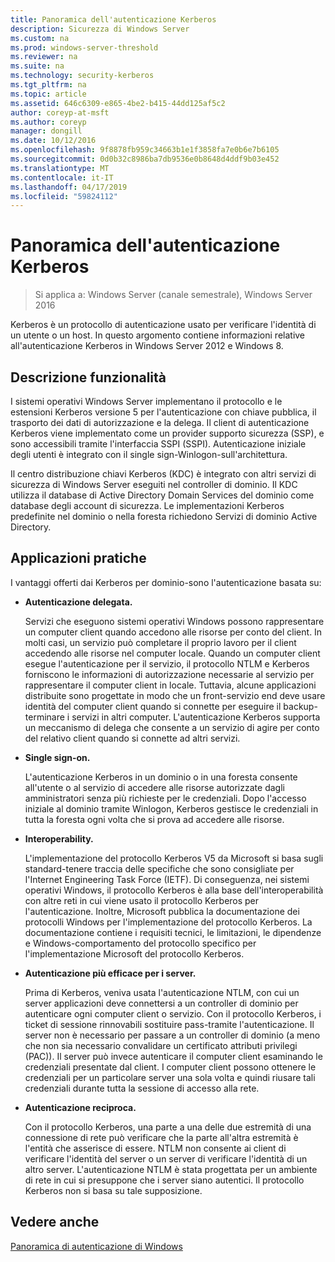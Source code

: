 ```yaml
---
title: Panoramica dell'autenticazione Kerberos
description: Sicurezza di Windows Server
ms.custom: na
ms.prod: windows-server-threshold
ms.reviewer: na
ms.suite: na
ms.technology: security-kerberos
ms.tgt_pltfrm: na
ms.topic: article
ms.assetid: 646c6309-e865-4be2-b415-44dd125af5c2
author: coreyp-at-msft
ms.author: coreyp
manager: dongill
ms.date: 10/12/2016
ms.openlocfilehash: 9f8878fb959c34663b1e1f3858fa7e0b6e7b6105
ms.sourcegitcommit: 0d0b32c8986ba7db9536e0b8648d4ddf9b03e452
ms.translationtype: MT
ms.contentlocale: it-IT
ms.lasthandoff: 04/17/2019
ms.locfileid: "59824112"
---
```

# <a name="kerberos-authentication-overview"></a>Panoramica dell'autenticazione Kerberos

>Si applica a: Windows Server (canale semestrale), Windows Server 2016

Kerberos è un protocollo di autenticazione usato per verificare l'identità di un utente o un host. In questo argomento contiene informazioni relative all'autenticazione Kerberos in Windows Server 2012 e Windows 8.

## <a name="BKMK_OVER"></a>Descrizione funzionalità
I sistemi operativi Windows Server implementano il protocollo e le estensioni Kerberos versione 5 per l'autenticazione con chiave pubblica, il trasporto dei dati di autorizzazione e la delega. Il client di autenticazione Kerberos viene implementato come un provider supporto sicurezza \(SSP\), e sono accessibili tramite l'interfaccia SSPI \(SSPI\). Autenticazione iniziale degli utenti è integrato con il single sign-Winlogon\-sull'architettura.

Il centro distribuzione chiavi Kerberos \(KDC\) è integrato con altri servizi di sicurezza di Windows Server eseguiti nel controller di dominio. Il KDC utilizza il database di Active Directory Domain Services del dominio come database degli account di sicurezza. Le implementazioni Kerberos predefinite nel dominio o nella foresta richiedono Servizi di dominio Active Directory.

## <a name="kerb_tr_Kerb_Benefits"></a>Applicazioni pratiche
I vantaggi offerti dai Kerberos per dominio\-sono l'autenticazione basata su:

-   **Autenticazione delegata.**

    Servizi che eseguono sistemi operativi Windows possono rappresentare un computer client quando accedono alle risorse per conto del client. In molti casi, un servizio può completare il proprio lavoro per il client accedendo alle risorse nel computer locale. Quando un computer client esegue l'autenticazione per il servizio, il protocollo NTLM e Kerberos forniscono le informazioni di autorizzazione necessarie al servizio per rappresentare il computer client in locale. Tuttavia, alcune applicazioni distribuite sono progettate in modo che un front\-servizio end deve usare identità del computer client quando si connette per eseguire il backup\-terminare i servizi in altri computer. L'autenticazione Kerberos supporta un meccanismo di delega che consente a un servizio di agire per conto del relativo client quando si connette ad altri servizi.

-   **Single sign-on.**

    L'autenticazione Kerberos in un dominio o in una foresta consente all'utente o al servizio di accedere alle risorse autorizzate dagli amministratori senza più richieste per le credenziali. Dopo l'accesso iniziale al dominio tramite Winlogon, Kerberos gestisce le credenziali in tutta la foresta ogni volta che si prova ad accedere alle risorse.

-   **Interoperability.**

    L'implementazione del protocollo Kerberos V5 da Microsoft si basa sugli standard\-tenere traccia delle specifiche che sono consigliate per l'Internet Engineering Task Force \(IETF\). Di conseguenza, nei sistemi operativi Windows, il protocollo Kerberos è alla base dell'interoperabilità con altre reti in cui viene usato il protocollo Kerberos per l'autenticazione. Inoltre, Microsoft pubblica la documentazione dei protocolli Windows per l'implementazione del protocollo Kerberos. La documentazione contiene i requisiti tecnici, le limitazioni, le dipendenze e Windows\-comportamento del protocollo specifico per l'implementazione Microsoft del protocollo Kerberos.

-   **Autenticazione più efficace per i server.**

    Prima di Kerberos, veniva usata l'autenticazione NTLM, con cui un server applicazioni deve connettersi a un controller di dominio per autenticare ogni computer client o servizio. Con il protocollo Kerberos, i ticket di sessione rinnovabili sostituire pass\-tramite l'autenticazione. Il server non è necessario per passare a un controller di dominio \(a meno che non sia necessario convalidare un certificato attributi privilegi \(PAC\)\). Il server può invece autenticare il computer client esaminando le credenziali presentate dal client. I computer client possono ottenere le credenziali per un particolare server una sola volta e quindi riusare tali credenziali durante tutta la sessione di accesso alla rete.

-   **Autenticazione reciproca.**

    Con il protocollo Kerberos, una parte a una delle due estremità di una connessione di rete può verificare che la parte all'altra estremità è l'entità che asserisce di essere. NTLM non consente ai client di verificare l'identità del server o un server di verificare l'identità di un altro server. L'autenticazione NTLM è stata progettata per un ambiente di rete in cui si presuppone che i server siano autentici. Il protocollo Kerberos non si basa su tale supposizione.

## <a name="see-also"></a>Vedere anche
[Panoramica di autenticazione di Windows](../windows-authentication/windows-authentication-overview.md)


